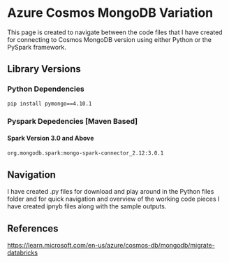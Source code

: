 # Azure Cosmos MongoDB Variation

This page is created to navigate between the code files that I have created for connecting to Cosmos MongoDB version using either Python or the PySpark framework.

## Library Versions
### Python Dependencies
```bash
pip install pymongo==4.10.1
```
### Pyspark Depedencies [Maven Based]
#### Spark Version 3.0 and Above
```bash
org.mongodb.spark:mongo-spark-connector_2.12:3.0.1
```

## Navigation

I have created .py files for download and play around in the Python files folder and for quick navigation and overview of the working code pieces I have created ipnyb files along with the sample outputs.


## References
https://learn.microsoft.com/en-us/azure/cosmos-db/mongodb/migrate-databricks

